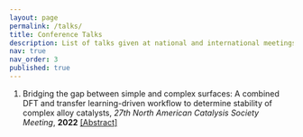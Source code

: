 ```yaml
---
layout: page
permalink: /talks/
title: Conference Talks
description: List of talks given at national and international meetings.
nav: true
nav_order: 3
published: true
---
```


1. Bridging the gap between simple and complex surfaces: A combined DFT and transfer learning-driven workflow to determine stability of complex alloy catalysts, *27th North American Catalysis Society Meeting*, **2022** [[Abstract]](https://nam.confex.com/nam/2022/meetingapp.cgi/Paper/29008)
